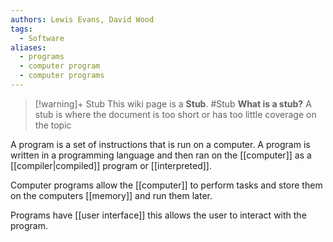 ```yaml
---
authors: Lewis Evans, David Wood
tags:
  - Software
aliases:
  - programs
  - computer program
  - computer programs
---
```

> [!warning]+ Stub
> This wiki page is a **Stub**.
> #Stub 
> **What is a stub?**
> A stub is where the document is too short or has too little coverage on the topic

A program is a set of instructions that is run on a computer. A program is written in a programming language and then ran on the [[computer]] as a [[compiler|compiled]] program or [[interpreted]].

Computer programs allow the [[computer]] to perform tasks and store them on the computers [[memory]] and run them later.

Programs have [[user interface]] this allows the user to interact with the program.